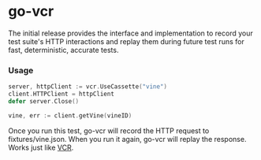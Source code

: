 # go-vcr

The initial release provides the interface and implementation to record your test suite's HTTP interactions and replay them during future test runs for fast, deterministic, accurate tests.

### Usage
```go
server, httpClient := vcr.UseCassette("vine")
client.HTTPClient = httpClient
defer server.Close()

vine, err := client.getVine(vineID)
```

Once you run this test, go-vcr will record the HTTP request to fixtures/vine.json. When you run it again, go-vcr will replay the response. Works just like [VCR](https://github.com/vcr/vcr).
